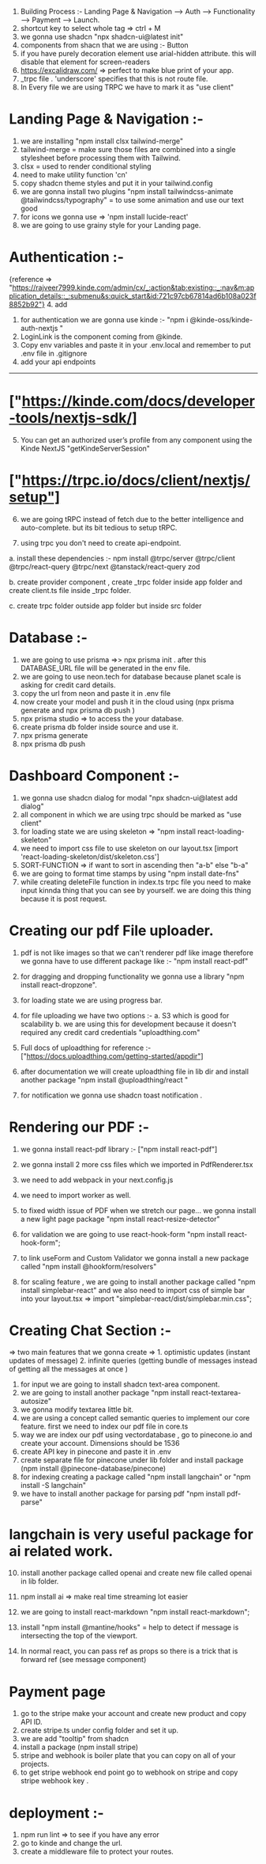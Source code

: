 1. Building Process :-
   Landing Page & Navigation --> Auth --> Functionality --> Payment --> Launch.
2. shortcut key to select whole tag => ctrl + M
3. we gonna use shadcn "npx shadcn-ui@latest init"
4. components from shacn that we are using :- Button
5. if you have purely decoration element use arial-hidden attribute. this will disable that element for screen-readers
6. https://excalidraw.com/ => perfect to make blue print of your app.
7. \_trpc file . 'underscore' specifies that this is not route file.
8. In Every file we are using TRPC we have to mark it as "use client"

# Landing Page & Navigation :-

1. we are installing "npm install clsx tailwind-merge"
2. tailwind-merge = make sure those files are combined into a single stylesheet before processing them with Tailwind.
3. clsx = used to render conditional styling
4. need to make utility function 'cn'
5. copy shadcn theme styles and put it in your tailwind.config
6. we are gonna install two plugins "npm install tailwindcss-animate @tailwindcss/typography" = to use some animation and use our text good
7. for icons we gonna use => 'npm install lucide-react'
8. we are going to use grainy style for your Landing page.

# Authentication :-

{reference => "https://rajveer7999.kinde.com/admin/cx/_:action&tab:existing::_:nav&m:application_details::_:submenu&s:quick_start&id:721c97cb67814ad6b108a023f8852b92"} 4. add

1. for authentication we are gonna use kinde :- "npm i @kinde-oss/kinde-auth-nextjs "
2. LoginLink is the component coming from @kinde.
3. Copy env variables and paste it in your .env.local and remember to put .env file in .gitignore
4. add your api endpoints

---

# ["https://kinde.com/docs/developer-tools/nextjs-sdk/]

5. You can get an authorized user’s profile from any component using the Kinde NextJS "getKindeServerSession"

# ["https://trpc.io/docs/client/nextjs/setup"]

6. we are going tRPC instead of fetch due to the better intelligence and auto-complete. but its bit tedious to setup tRPC.

7. using trpc you don't need to create api-endpoint.

a. install these dependencies :- npm install @trpc/server @trpc/client @trpc/react-query @trpc/next @tanstack/react-query zod

b. create provider component , create \_trpc folder inside app folder and create client.ts file inside \_trpc folder.

c. create trpc folder outside app folder but inside src folder

# Database :-

1. we are going to use prisma =>> npx prisma init . after this DATABASE_URL file will be generated in the env file.
2. we are going to use neon.tech for database because planet scale is asking for credit card details.
3. copy the url from neon and paste it in .env file
4. now create your model and push it in the cloud using (npx prisma generate and npx prisma db push )
5. npx prisma studio => to access the your database.
6. create prisma db folder inside source and use it.
7. npx prisma generate
8. npx prisma db push

# Dashboard Component :-

1. we gonna use shadcn dialog for modal "npx shadcn-ui@latest add dialog"
2. all component in which we are using trpc should be marked as "use client"
3. for loading state we are using skeleton => "npm install react-loading-skeleton"
4. we need to import css file to use skeleton on our layout.tsx [import 'react-loading-skeleton/dist/skeleton.css']
5. SORT-FUNCTION => if want to sort in ascending then "a-b" else "b-a"
6. we are going to format time stamps by using "npm install date-fns"
7. while creating deleteFile function in index.ts trpc file you need to make input kinnda thing that you can see by yourself. we are doing this thing because it is post request.

# Creating our pdf File uploader.

1. pdf is not like images so that we can't renderer pdf like image therefore we gonna have to use different package like :- "npm install react-pdf"
2. for dragging and dropping functionality we gonna use a library "npm install react-dropzone".
3. for loading state we are using progress bar.
4. for file uploading we have two options :-
   a. S3 which is good for scalability
   b. we are using this for development because it doesn't required any credit card credentials "uploadthing.com"
5. Full docs of uploadthing for reference :-["https://docs.uploadthing.com/getting-started/appdir"]
6. after documentation we will create uploadthing file in lib dir and install another package "npm install @uploadthing/react "

7. for notification we gonna use shadcn toast notification .

# Rendering our PDF :-

1. we gonna install react-pdf library :- ["npm install react-pdf"]
2. we gonna install 2 more css files which we imported in PdfRenderer.tsx
3. we need to add webpack in your next.config.js
4. we need to import worker as well.
5. to fixed width issue of PDF when we stretch our page... we gonna install a new light page package "npm install react-resize-detector"

6. for validation we are going to use react-hook-form "npm install react-hook-form";
7. to link useForm and Custom Validator we gonna install a new package called "npm install @hookform/resolvers"
8. for scaling feature , we are going to install another package called "npm install simplebar-react" and we also need to import css of simple bar into your layout.tsx => import "simplebar-react/dist/simplebar.min.css";

# Creating Chat Section :-

=> two main features that we gonna create => 1. optimistic updates (instant updates of message) 2. infinite queries (getting bundle of messages instead of getting all the messages at once )

1. for input we are going to install shadcn text-area component.
2. we are going to install another package "npm install react-textarea-autosize"
3. we gonna modify textarea little bit.
4. we are using a concept called semantic queries to implement our core feature. first we need to index our pdf file in core.ts
5. way we are index our pdf using vectordatabase , go to pinecone.io and create your account. Dimensions should be 1536
6. create API key in pinecone and paste it in .env
7. create separate file for pinecone under lib folder and install package (npm install @pinecone-database/pinecone)
8. for indexing creating a package called "npm install langchain" or "npm install -S langchain"
9. we have to install another package for parsing pdf "npm install pdf-parse"

# langchain is very useful package for ai related work.

10. install another package called openai and create new file called openai in lib folder.

11. npm install ai => make real time streaming lot easier

12. we are going to install react-markdown "npm install react-markdown";

13. install "npm install @mantine/hooks" = help to detect if message is intersecting the top of the viewport.

14. In normal react, you can pass ref as props so there is a trick that is forward ref (see message component)

# Payment page

1. go to the stripe make your account and create new product and copy API ID.
2. create stripe.ts under config folder and set it up.
3. we are add "tooltip" from shadcn
4. install a package (npm install stripe)
5. stripe and webhook is boiler plate that you can copy on all of your projects.
6. to get stripe webhook end point go to webhook on stripe and copy stripe webhook key .

# deployment :-

1. npm run lint => to see if you have any error
2. go to kinde and change the url.
3. create a middleware file to protect your routes.
